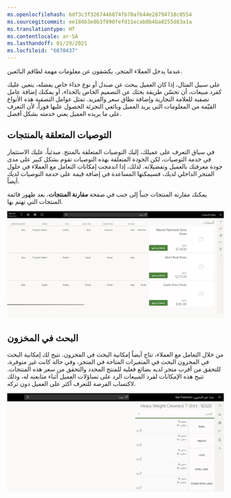 ```yaml
---
ms.openlocfilehash: 6df3c3f3267446874fb70af644e28794718c0554
ms.sourcegitcommit: ee184b3e8b3f890fefd11ecab8b4ba8255d83a1a
ms.translationtype: HT
ms.contentlocale: ar-SA
ms.lasthandoff: 01/29/2021
ms.locfileid: "6070437"
---
```

عندما يدخل العملاء المتجر، يكشفون عن معلومات مهمة لطاقم البائعين. 

على سبيل المثال، إذا كان العميل يبحث عن صندل أو نوع حذاء خاص يفضله، يتعين عليك كفرد مبيعات، أن تحسّن طريقة بحثك عن التصميم الخاص بالحذاء، أو يمكنك إضافة عامل تصفية للعلامة التجارية وإضافة نطاق سعر والمزيد. تمثل عوامل التصفية هذه الأنواع القيّمة من المعلومات التي يريد العميل وبائعي التجزئة الحصول عليها فوراً، لأن التعرف على ما يريده العميل يعني خدمته بشكل أفضل. 

## <a name="product-recommendations"></a>التوصيات المتعلقة بالمنتجات
في سياق التعرف على عميلك، إليك التوصيات المتعلقة بالمنتج. مبدئياً، عليك الاستثمار في خدمة التوصيات، لكن الجودة المتعلقة بهذه التوصيات تقوم بشكل كبير على مدى جودة معرفتك بالعميل وتفضيلاته. لذلك، إذا اندمجت إمكانات التعامل مع العملاء في حلول المتجر الداخلي لديك، فسيمكنها المساعدة في إضافة قيمة على خدمة التوصيات لديك أيضاً. 

يمكنك مقارنة المنتجات جنباً إلى جنب في صفحة **مقارنة المنتجات**، بعد ظهور قائمة المنتجات التي تهتم بها. 

[![لقطة شاشة لصفحة مقارنة المنتجات تعرض أحذية.](../media/compare-items-ss.jpg)](../media/compare-items-ss.jpg#lightbox) 

 
## <a name="inventory-lookup"></a>البحث في المخزون

من خلال التعامل مع العملاء، تتاح أيضاً إمكانية البحث في المخزون. تتيح لك إمكانية البحث في المخزون البحث في المتغيرات المتاحة في المتجر، وفي حالة كانت غير متوفرة، للتحقق من أقرب متجر لديه بضائع فعلية للمنتج المحدد والتحقق من سعر هذه المنتجات. تتيح هذه الإمكانات لفرد المبيعات الرد على تساؤلات العميل أثناء متابعته له، وذلك لاكتساب الفرصة للتعرف أكثر على العميل دون تركه.


[![لقطة شاشة لصفحة البحث في المخزون في الحل Dynamics 365 Commerce.](../media/inventory-lookup-ss.jpg)](../media/inventory-lookup-ss.jpg#lightbox) 

